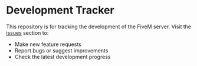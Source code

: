 # Development Tracker
This repository is for tracking the development of the FiveM server. Visit the [issues](https://github.com/DovestarGames/FiveM-RPG-Tracker/issues) section to:

* Make new feature requests
* Report bugs or suggest improvements
* Check the latest development progress
